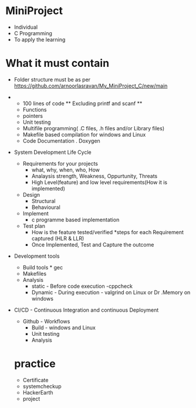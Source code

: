 # MiniProject
* Individual
* C Programming
* To apply the learning

# What it must contain
* Folder structure must be as per https://github.com/arnoorlasravan/My_MiniProject_C/new/main
* * 100 lines of code ** Excluding printf and scanf **
   * Functions
   * pointers
   * Unit testing
   * Multifile programming( .C files, .h files and/or Library files)
   * Makefile based compilation for windows and Linux
   * Code Documentation . Doxygen
* System Development Life Cycle
  * Requirements for your projects
     * what, why, when, who, How
     * Analaysis strength, Weakness, Oppurtunity, Threats
     * High Level(feature) and low level requirements(How it is implemented)
   * Design
     * Structural
     * Behavioural
   * Implement
     * c programme based implementation
   * Test plan
     * How is the feature tested/verified *steps for each Requirement captured (HLR & LLR)
     * Once Implemented, Test and Capture the outcome
 * Development tools
   * Build tools * gec
   * Makefiles
   * Analysis
     * static - Before code execution -cppcheck
     * Dynamic - During execution - valgrind on Linux or Dr .Memory on windows
 * CI/CD - Continuous Integration and continuous Deployment
   * Github - Workflows
     * Build - windows and Linux
     * Unit testing
     * Analysis
   
   # practice
   * Certificate
   * systemcheckup
   * HackerEarth
   * project
     
     
